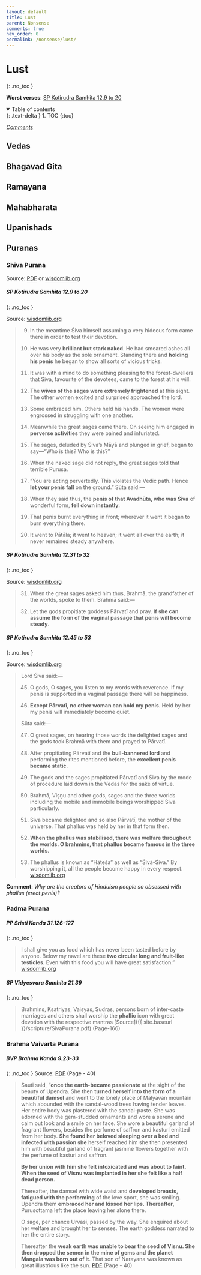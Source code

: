 ```yaml
---
layout: default
title: Lust
parent: Nonsense
comments: true
nav_order: 0
permalink: /nonsense/lust/
---
```

# Lust
{: .no_toc }

**Worst verses**: [SP Kotirudra Samhita 12.9 to 20](#sp-kotirudra-samhita-129-to-20)

<details open markdown="block">
  <summary>
    Table of contents
  </summary>
  {: .text-delta }
1. TOC
{:toc}
</details>

[*Comments*]({{site.url}}{{page.url}}#comments)

## Vedas

## Bhagavad Gita

## Ramayana

## Mahabharata

## Upanishads

## Puranas

### Shiva Purana

Source: <a href="{{ site.baseurl }}/scripture/SivaPurana.pdf" target="_blank">PDF</a> or <a href="https://www.wisdomlib.org/hinduism/book/shiva-purana-english" target="_blank">wisdomlib.org</a>

##### SP Kotirudra Samhita 12.9 to 20
{: .no_toc }

Source: <a href="https://www.wisdomlib.org/hinduism/book/shiva-purana-english/d/doc226513.html" target="_blank">wisdomlib.org</a>

>9. In the meantime Śiva himself assuming a very hideous form came there in order to test their devotion.
>
>10. He was very **brilliant but stark naked**. He had smeared ashes all over his body as the sole ornament. Standing there and **holding his penis** he began to show all sorts of vicious tricks.
>
>11. It was with a mind to do something pleasing to the forest-dwellers that Śiva, favourite of the devotees, came to the forest at his will.
>
>12. The **wives of the sages were extremely frightened** at this sight. The other women excited and surprised approached the lord.
>
>13. Some embraced him. Others held his hands. The women were engrossed in struggling with one another.
>
>14. Meanwhile the great sages came there. On seeing him engaged in **perverse activities** they were pained and infuriated.
>
>15. The sages, deluded by Śiva’s Māyā and plunged in grief, began to say—“Who is this? Who is this?”
>
>16. When the naked sage did not reply, the great sages told that terrible Puruṣa.
>
>17. “You are acting pervertedly. This violates the Vedic path. Hence **let your penis fall** on the ground.”
Sūta said:—
>
>18. When they said thus, the **penis of that Avadhūta, who was Śiva** of wonderful form, **fell down instantly**.
>
>19. That penis burnt everything in front; wherever it went it began to burn everything there.
>
>20. It went to Pātāla; it went to heaven; it went all over the earth; it never remained steady anywhere.

##### SP Kotirudra Samhita 12.31 to 32
{: .no_toc }

Source: <a href="https://www.wisdomlib.org/hinduism/book/shiva-purana-english/d/doc226513.html" target="_blank">wisdomlib.org</a>

>31. When the great sages asked him thus, Brahmā, the grandfather of the worlds, spoke to them.
Brahmā said:—
>
>32. Let the gods propitiate goddess Pārvatī and pray. **If she can assume the form of the vaginal passage that penis will become steady**.

##### SP Kotirudra Samhita 12.45 to 53
{: .no_toc }

Source: <a href="https://www.wisdomlib.org/hinduism/book/shiva-purana-english/d/doc226513.html" target="_blank">wisdomlib.org</a>

>Lord Śiva said:—
>
>45. O gods, O sages, you listen to my words with reverence. If my penis is supported in a vaginal passage there will be happiness.
>
>46. **Except Pārvatī, no other woman can hold my penis**. Held by her my penis will immediately become quiet.
>
>Sūta said:—
>
>47. O great sages, on hearing those words the delighted sages and the gods took Brahmā with them and prayed to Pārvatī.
>
>48. After propitiating Pārvatī and the **bull-bannered lord** and performing the rites mentioned before, the **excellent penis became static**.
>
>49. The gods and the sages propitiated Pārvatī and Śiva by the mode of procedure laid down in the Vedas for the sake of virtue.
>
>50. Brahmā, Viṣṇu and other gods, sages and the three worlds including the mobile and immobile beings worshipped Śiva particularly.
>
>51. Śiva became delighted and so also Pārvatī, the mother of the universe. That phallus was held by her in that form then.
>
>52. **When the phallus was stabilised, there was welfare throughout the worlds. O brahmins, that phallus became famous in the three worlds.**
>
>53. The phallus is known as “Hāṭeśa” as well as “Śivā-Śiva.” By worshipping it, all the people become happy in every respect. <a href="https://www.wisdomlib.org/hinduism/book/shiva-purana-english/d/doc226513.html" target="_blank">wisdomlib.org</a>

**Comment**: *Why are the creators of Hinduism people so obsessed with phallus (erect penis)?*

### Padma Purana

##### PP Sristi Kanda 31.126-127
{: .no_toc }
> I shall give you as food which has never been tasted before by anyone. Below my navel are these **two circular long and fruit-like testicles**. Even with this food you will have great satisfaction.” <a href="https://www.wisdomlib.org/hinduism/book/the-padma-purana/d/doc364152.html" target="_blank">wisdomlib.org</a>

##### SP Vidyesvara Samhita 21.39
{: .no_toc }
> Brahmins, Ksatriyas, Vaisyas, Sudras, persons born of inter-caste marriages and others shall worship the **phallic** icon with great devotion with the respective mantras [Source]({{ site.baseurl }}/scripture/SivaPurana.pdf) (Page-166)

### Brahma Vaivarta Purana

##### BVP Brahma Kanda 9.23-33
{: .no_toc }
Source: <a href="https://archive.org/details/brahma-vaivarta-purana-all-four-kandas-english-translation" target="_blank">PDF</a> (Page - 40)

>Sauti said, “**once the earth-became passionate** at the sight of the beauty of Upendra. She then **turned herself into the form of a beautiful damsel** and went to the lonely place of Malyavan mountain which abounded with the sandal-wood trees having tender leaves. Her entire body was plastered with the sandal-paste. She was adorned with the gem-studded ornaments and wore a serene and calm out look and a smile on her face. She wore a beautiful garland of fragrant flowers, besides the perfume of saffron and kasturl emitted from her body. **She found her beloved sleeping over a bed and infected with passion she** herself reached him she then presented him with beautiful garland of fragrant jasmine flowers together with the perfume of kasturi and saffron.
>
>**By her union with him she felt intoxicated and was about to faint. When the seed of Visnu was implanted in her she felt like a half dead person.**
>
>Thereafter, the damsel with wide waist and **developed breasts, fatigued with the performing** of the love sport, she was smiling. Upendra them **embraced her and kissed her lips. Thereafter**, Purusottama left the place leaving her alone there.
>
>O sage, per chance Urvasi, passed by the way. She enquired about her welfare and brought her to senses. The earth goddess narrated to her the entire story.
>
>Thereafter the **weak earth was unable to bear the seed of Visnu. She then dropped the semen in the mine of gems and the planet Mangala was born out of it**. That son of Narayana was known as great illustrious like the sun. <a href="https://archive.org/details/brahma-vaivarta-purana-all-four-kandas-english-translation" target="_blank">PDF</a> (Page - 40)